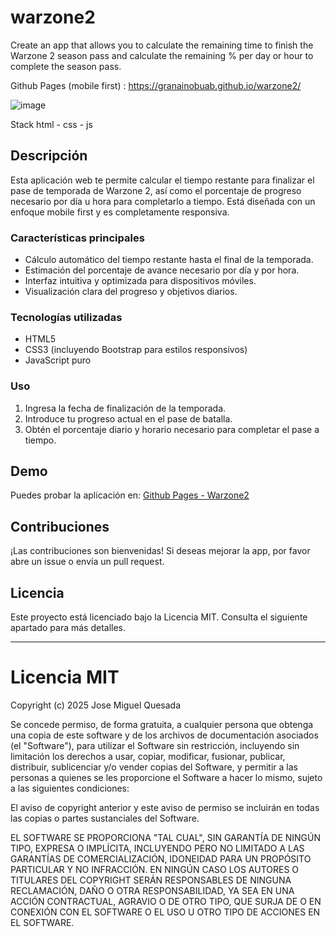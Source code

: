 # warzone2


Create an app that allows you to calculate the remaining time to finish the Warzone 2 season pass and calculate the remaining % per day or hour to complete the season pass.

Github Pages (mobile first) : https://granainobuab.github.io/warzone2/

![image](https://user-images.githubusercontent.com/81390580/205486304-1dbe29d8-8700-4753-ac3d-d3581b8d3205.png)

Stack
html - css - js

## Descripción

Esta aplicación web te permite calcular el tiempo restante para finalizar el pase de temporada de Warzone 2, así como el porcentaje de progreso necesario por día u hora para completarlo a tiempo. Está diseñada con un enfoque mobile first y es completamente responsiva.

### Características principales
- Cálculo automático del tiempo restante hasta el final de la temporada.
- Estimación del porcentaje de avance necesario por día y por hora.
- Interfaz intuitiva y optimizada para dispositivos móviles.
- Visualización clara del progreso y objetivos diarios.

### Tecnologías utilizadas
- HTML5
- CSS3 (incluyendo Bootstrap para estilos responsivos)
- JavaScript puro

### Uso
1. Ingresa la fecha de finalización de la temporada.
2. Introduce tu progreso actual en el pase de batalla.
3. Obtén el porcentaje diario y horario necesario para completar el pase a tiempo.

## Demo
Puedes probar la aplicación en: [Github Pages - Warzone2](https://granainobuab.github.io/warzone2/)

## Contribuciones
¡Las contribuciones son bienvenidas! Si deseas mejorar la app, por favor abre un issue o envía un pull request.

## Licencia

Este proyecto está licenciado bajo la Licencia MIT. Consulta el siguiente apartado para más detalles.

---

# Licencia MIT

Copyright (c) 2025 Jose Miguel Quesada

Se concede permiso, de forma gratuita, a cualquier persona que obtenga una copia de este software y de los archivos de documentación asociados (el "Software"), para utilizar el Software sin restricción, incluyendo sin limitación los derechos a usar, copiar, modificar, fusionar, publicar, distribuir, sublicenciar y/o vender copias del Software, y permitir a las personas a quienes se les proporcione el Software a hacer lo mismo, sujeto a las siguientes condiciones:

El aviso de copyright anterior y este aviso de permiso se incluirán en todas las copias o partes sustanciales del Software.

EL SOFTWARE SE PROPORCIONA "TAL CUAL", SIN GARANTÍA DE NINGÚN TIPO, EXPRESA O IMPLÍCITA, INCLUYENDO PERO NO LIMITADO A LAS GARANTÍAS DE COMERCIALIZACIÓN, IDONEIDAD PARA UN PROPÓSITO PARTICULAR Y NO INFRACCIÓN. EN NINGÚN CASO LOS AUTORES O TITULARES DEL COPYRIGHT SERÁN RESPONSABLES DE NINGUNA RECLAMACIÓN, DAÑO O OTRA RESPONSABILIDAD, YA SEA EN UNA ACCIÓN CONTRACTUAL, AGRAVIO O DE OTRO TIPO, QUE SURJA DE O EN CONEXIÓN CON EL SOFTWARE O EL USO U OTRO TIPO DE ACCIONES EN EL SOFTWARE.
